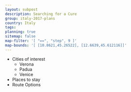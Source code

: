 ```yaml
---
layout: subpost
description: Searching for a Cure
group: italy-2017-plans
country: Italy
tags: 
planning: true
sitemap: false
map-filter: '[ "==", "step", 9 ]'
map-bounds: '[ [10.8621,45.26522], [12.6639,45.612116]]'
---
```


- Cities of interest
	- Verona
	- Padua
	- Venice
- Places to stay
- Route Options